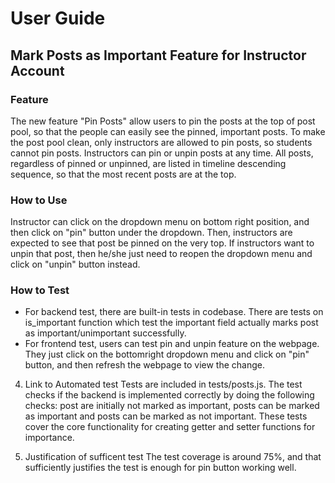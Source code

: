 # User Guide

## Mark Posts as Important Feature for Instructor Account

### Feature
The new feature "Pin Posts" allow users to pin the posts at the top of post pool, 
so that the people can easily see the pinned, important posts. To make the post pool clean, 
only instructors are allowed to pin posts, so students cannot pin posts. Instructors 
can pin or unpin posts at any time. All posts, regardless of pinned or unpinned, are
listed in timeline descending sequence, so that the most recent posts are at the top.


### How to Use
Instructor can click on the dropdown menu on bottom right position, and then click 
on "pin" button under the dropdown. Then, instructors are expected to see that post
be pinned on the very top. If instructors want to unpin that post, then he/she just
need to reopen the dropdown menu and click on "unpin" button instead. 


### How to Test
 - For backend test, there are built-in tests in codebase. There are tests on 
is_important function which test the important field actually marks post as important/unimportant
successfully.
 - For frontend test, users can test pin and unpin feature on the webpage. They 
just click on the bottomright dropdown menu and click on "pin" button, and then
refresh the webpage to view the change.


4. Link to Automated test 
Tests are included in tests/posts.js. The test checks if the backend is implemented correctly
by doing the following checks: post are initially not marked as important, posts can be
marked as important and posts can be marked as not important. These tests cover the core
functionality for creating getter and setter functions for importance.

5. Justification of sufficent test
The test coverage is around 75%, and that sufficiently justifies the test is enough
for pin button working well.